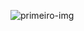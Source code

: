 
 
 ![primeiro-img](https://github.com/user-attachments/assets/d75a2a08-cdf7-488e-9bd3-6f505f6b057d)
